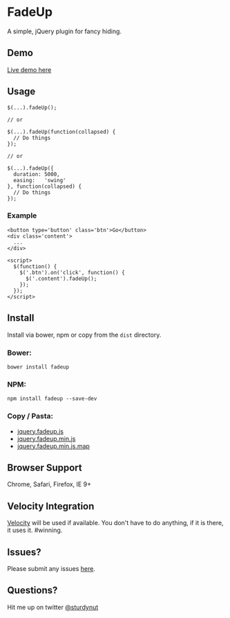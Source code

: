 # FadeUp
A simple, jQuery plugin for fancy hiding.

## Demo
[Live demo here](http://fadeup.herokuapp.com/)

## Usage

    $(...).fadeUp();

    // or

    $(...).fadeUp(function(collapsed) {
      // Do things
    });

    // or

    $(...).fadeUp({
      duration: 5000,
      easing:   'swing'
    }, function(collapsed) {
      // Do things
    });

### Example
    <button type='button' class='btn'>Go</button>
    <div class='content'>
      ...
    </div>

    <script>
      $(function() {
        $('.btn').on('click', function() {
          $('.content').fadeUp();
        });
      });
    </script>

## Install
Install via bower, npm or copy from the `dist` directory.

### Bower:

    bower install fadeup

### NPM:

    npm install fadeup --save-dev

### Copy / Pasta:

* [jquery.fadeup.js](https://github.com/sturdynut/fadeUp/raw/master/dist/jquery.fadeup.js)
* [jquery.fadeup.min.js](https://github.com/sturdynut/fadeUp/raw/master/dist/jquery.fadeup.min.js)
* [jquery.fadeup.min.js.map](https://github.com/sturdynut/fadeUp/raw/master/dist/jquery.fadeup.min.js.map)

## Browser Support
Chrome, Safari, Firefox, IE 9+

## Velocity Integration
[Velocity](http://julian.com/research/velocity/) will be used if available.  You don't have to do anything, if it is there, it uses it.  #winning.

## Issues?
Please submit any issues [here](https://github.com/sturdynut/fadeUp/issues).

## Questions?
Hit me up on twitter [@sturdynut](https://twitter.com/sturdynut)
